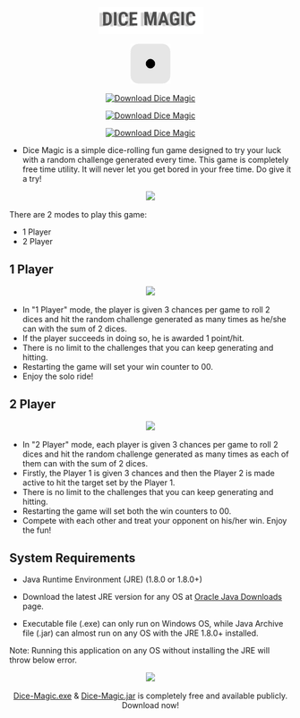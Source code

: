 <p align="center"><img src="https://raw.githubusercontent.com/paurav11/dice-magic/main/src/resources/img/dice-magic-title.png"/></p>
<p align="center"><img src="https://raw.githubusercontent.com/paurav11/dice-magic/main/src/resources/img/dice.gif"/></p>


<p align="center"><a href="https://sourceforge.net/projects/dice-magic/files/latest/download"><img alt="Download Dice Magic" src="https://img.shields.io/sourceforge/dt/dice-magic.svg" ></a></p>
<p align="center"><a href="https://sourceforge.net/p/dice-magic/"><img alt="Download Dice Magic" src="https://sourceforge.net/sflogo.php?type=18&group_id=3508802" width=200></a></p>
<p align="center"><a href="https://sourceforge.net/projects/dice-magic/files/latest/download"><img alt="Download Dice Magic" src="https://a.fsdn.com/con/app/sf-download-button" width=276 height=48 srcset="https://a.fsdn.com/con/app/sf-download-button?button_size=2x 2x"></a></p>

- Dice Magic is a simple dice-rolling fun game designed to try your luck with a random challenge generated every time. This game is completely free time utility. It will never let you get bored in your free time. Do give it a try!

<p align="center"><img src="https://user-images.githubusercontent.com/44253834/164912537-979bbd3b-519e-4ad9-963b-bc44ed425b2b.jpg"/></p>

There are 2 modes to play this game:
- 1 Player
- 2 Player

1 Player
--------
<p align="center"><img src="https://user-images.githubusercontent.com/44253834/164912460-098e2e44-9c7b-461a-8ed4-19e82acc1ee9.jpg"/></p>

- In "1 Player" mode, the player is given 3 chances per game to roll 2 dices and hit the random challenge generated as many times as he/she can with the sum of 2 dices. 
- If the player succeeds in doing so, he is awarded 1 point/hit.
- There is no limit to the challenges that you can keep generating and hitting.
- Restarting the game will set your win counter to 00.
- Enjoy the solo ride!

2 Player
--------
<p align="center"><img src="https://user-images.githubusercontent.com/44253834/164914143-c0769167-6105-4b77-8d75-38f0f0e1433f.jpg"/></p>

- In "2 Player" mode, each player is given 3 chances per game to roll 2 dices and hit the random challenge generated as many times as each of them can with the sum of 2 dices.
- Firstly, the Player 1 is given 3 chances and then the Player 2 is made active to hit the target set by the Player 1.
- There is no limit to the challenges that you can keep generating and hitting.
- Restarting the game will set both the win counters to 00.
- Compete with each other and treat your opponent on his/her win. Enjoy the fun!

System Requirements
-------------------
- Java Runtime Environment (JRE) (1.8.0 or 1.8.0+)
- <p>Download the latest JRE version for any OS at <a href="https://www.oracle.com/java/technologies/downloads/#jre8-windows">Oracle Java Downloads</a> page.</p>

- Executable file (.exe) can only run on Windows OS, while Java Archive file (.jar) can almost run on any OS with the JRE 1.8.0+ installed.

Note: Running this application on any OS without installing the JRE will throw below error.
<p align="center"><img src="https://user-images.githubusercontent.com/44253834/164915416-17632a04-79b8-47af-9ac4-cc3ad0b8cf84.png"/></p>

<p align="center"><a href="https://github.com/paurav11/dice-magic/blob/main/Dice%20Magic.exe?raw=true">Dice-Magic.exe</a> & <a href="https://github.com/paurav11/dice-magic/blob/main/out/artifacts/Dice_Magic_jar/Dice-Magic.jar?raw=true">Dice-Magic.jar</a> is completely free and available publicly. Download now!</p>
